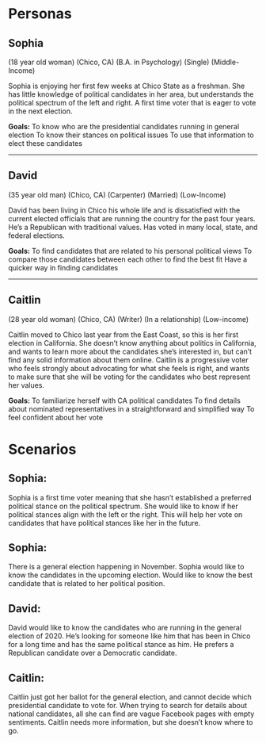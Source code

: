 # Personas

## Sophia
(18 year old woman)
(Chico, CA)
(B.A. in Psychology)
(Single)
(Middle-Income)

Sophia is enjoying her first few weeks at Chico State as a freshman. She has little knowledge of political candidates in her area, but understands the political spectrum of the left and right. A first time voter that is eager to vote in the next election.

**Goals:**
To know who are the presidential candidates running in general election
To know their stances on political issues
To use that information to elect these candidates 

-------------------------------------------------------------------------------------------------------------------------------------------------------------------

## David
(35 year old man) 
(Chico, CA)
(Carpenter)
(Married)
(Low-Income)

David has been living in Chico his whole life and is dissatisfied with the current elected officials that are running the country for the past four years. He’s a Republican with traditional values. Has voted in many local, state, and federal elections.

**Goals:**
To find candidates that are related to his personal political views
To compare those candidates between each other to find the best fit
Have a quicker way in finding candidates


-------------------------------------------------------------------------------------------------------------------------------------------------------------------

## Caitlin
(28 year old woman)
(Chico, CA)
(Writer)
(In a relationship)
(Low-income)

Caitlin moved to Chico last year from the East Coast, so this is her first election in California. She doesn’t know anything about politics in California, and wants to learn more about the candidates she’s interested in, but can’t find any solid information about them online. Caitlin is a progressive voter who feels strongly about advocating for what she feels is right, and wants to make sure that she will be voting for the candidates who best represent her values.

**Goals:**
To familiarize herself with CA political candidates 
To find details about nominated representatives in a straightforward and simplified way
To feel confident about her vote


# Scenarios

## Sophia: 
Sophia is a first time voter meaning that she hasn’t established a preferred political stance on the political spectrum. She would like to know if her political stances align with the left or the right. This will help her vote on candidates that have political stances like her in the future.

## Sophia: 
There is a general election happening in November. Sophia would like to know the candidates in the upcoming election. Would like to know the best candidate that is related to her political position.

## David: 
David would like to know the candidates who are running in the general election of 2020. He’s looking for someone like him that has been in Chico for a long time and has the same political stance as him. He prefers a Republican candidate over a Democratic candidate.   

## Caitlin: 
Caitlin just got her ballot for the general election, and cannot decide which presidential candidate to vote for. When trying to search for details about national candidates, all she can find are vague Facebook pages with empty sentiments. Caitlin needs more information, but she doesn’t know where to go.
